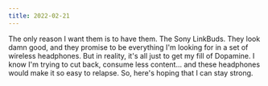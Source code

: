 ```yaml
---
title: 2022-02-21
---
```

The only reason I want them is to have them. The Sony LinkBuds. They look damn good, and they promise to be everything I'm looking for in a set of wireless headphones. But in reality, it's all just to get my fill of Dopamine. I know I'm trying to cut back, consume less content... and these headphones would make it so easy to relapse. So, here's hoping that I can stay strong. 

